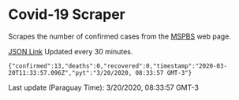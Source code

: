 # Covid-19 Scraper

Scrapes the number of confirmed cases from the [MSPBS](https://www.mspbs.gov.py/covid-19.php) web page.

[JSON Link](https://jmayalag.github.io/covid19-scrape/cases.json)
Updated every 30 minutes.
```
{"confirmed":13,"deaths":0,"recovered":0,"timestamp":"2020-03-20T11:33:57.096Z","pyt":"3/20/2020, 08:33:57 GMT-3"}
```
Last update (Paraguay Time): 3/20/2020, 08:33:57 GMT-3